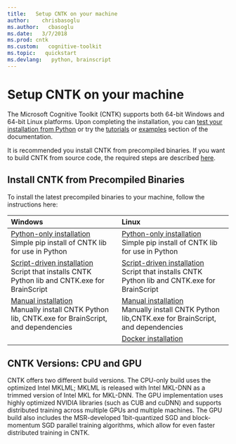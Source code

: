 ```yaml
---
title:   Setup CNTK on your machine
author:    chrisbasoglu
ms.author:   cbasoglu
ms.date:   3/7/2018
ms.prod: cntk
ms.custom:   cognitive-toolkit
ms.topic:   quickstart
ms.devlang:   python, brainscript
---
```


# Setup CNTK on your machine

The Microsoft Cognitive Toolkit (CNTK) supports both 64-bit Windows and 64-bit Linux platforms. Upon completing the installation, you can [test your installation from Python](./Setup-Test-Python.md) or try the [tutorials](./Tutorials.md) or [examples](./Examples.md) section of the documentation.

It is recommended you install CNTK from precompiled binaries. If you want to build CNTK from source code, the required steps are described [here](./Setup-CNTK-from-source.md).

## Install CNTK from Precompiled Binaries

To install the latest precompiled binaries to your machine, follow the instructions here:

|Windows                  | Linux                   |
|:------------------------|:------------------------|
|[Python-only installation](./Setup-Windows-Python.md)<br>Simple pip install of CNTK lib for use in Python| [Python-only installation](./Setup-Linux-Python.md)<br>Simple pip install of CNTK lib for use in Python |
|[Script-driven installation](./Setup-Windows-Binary-Script.md)<br>Script that installs CNTK Python lib and CNTK.exe for BrainScript | [Script-driven installation](./Setup-Linux-Binary-Script.md)<br>Script that installs CNTK Python lib and CNTK.exe for BrainScript 
|[Manual installation](./Setup-Windows-Binary-Manual.md)<br>Manually install CNTK Python lib, CNTK.exe for BrainScript, and dependencies  | [Manual installation](./Setup-Linux-Binary-Manual.md)<br>Manually install CNTK Python lib,CNTK.exe for BrainScript, and dependencies
|                                                     | [Docker installation](./CNTK-Docker-Containers.md)

## CNTK Versions: CPU and GPU

CNTK offers two different build versions. The CPU-only build uses the optimized Intel MKLML; MKLML is released with Intel MKL-DNN as a trimmed version of Intel MKL for MKL-DNN. The GPU implementation uses highly optimized NVIDIA libraries (such as CUB and cuDNN) and supports distributed training across multiple GPUs and multiple machines. The GPU build also includes the MSR-developed 1bit-quantized SGD and block-momentum SGD parallel training algorithms, which allow for even faster distributed training in CNTK.
